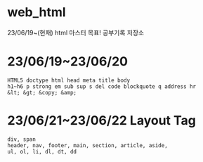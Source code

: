 # web_html
23/06/19~(현재) html 마스터 목표! 공부기록 저장소

# 23/06/19~23/06/20
```
HTML5 doctype html head meta title body
h1~h6 p strong em sub sup s del code blockquote q address hr
&lt; &gt; &copy; &amp;
```

# 23/06/21~23/06/22 Layout Tag
```
div, span
header, nav, footer, main, section, article, aside,
ul, ol, li, dl, dt, dd
```
